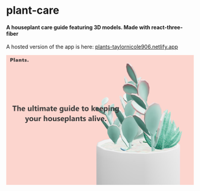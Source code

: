 # plant-care

#### A houseplant care guide featuring 3D models. Made with react-three-fiber


A hosted version of the app is here: [plants-taylornicole906.netlify.app](https://plants-taylornicole906.netlify.app/)



![alt text](https://github.com/taylornicole906/plant-care/blob/main/screenshot.jpg?raw=true)
